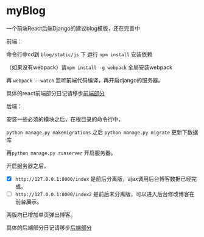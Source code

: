 # myBlog
一个前端React后端Django的建议blog模版，还在完善中

前端：

命令行中cd到 `blog/static/js` 下 运行 `npm install` 安装依赖

（如果没有webpack）请`npm install -g webpack` 全局安装webpack 

再 `webpack --watch` 监听前端代码编译，再开启django的服务器。

具体的react前端部分日记请移步[前端部分](blog/static/js/README.md)

后端：

安装一些必须的模块之后，在根目录的命令行中，

`python manage.py makemigrations` 之后 `python manage.py migrate` 更新下数据库

再`python manage.py runserver` 开启服务器。

开启服务器之后，

- [x] `http://127.0.0.1:8000/index`  是前后分离版，ajax调用后台博客数据已经完成。
- [ ] `http://127.0.0.1:8000/index2` 是前后未分离版，可以进入后台修改博客在前台展示。

两版均已增加单页弹出博客。

具体的后端部分日记请移步[后端部分](blog/README.md)